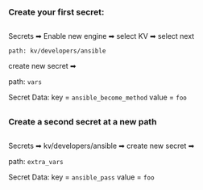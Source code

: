 ### Create your first secret:

##

Secrets ➡ Enable new engine ➡ select KV ➡ select next


`path: kv/developers/ansible`

create new secret ➡

path: `vars`

Secret Data: key = `ansible_become_method`    value = `foo`

##


### Create a second secret at a new path

##

Secrets ➡ kv/developers/ansible ➡ create new secret ➡


path: `extra_vars`

Secret Data: key = `ansible_pass`    value = `foo`

##
